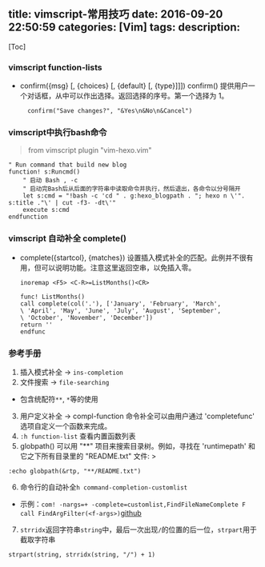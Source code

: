 title: vimscript-常用技巧
date: 2016-09-20 22:50:59
categories: [Vim]
tags:
description:
---
[Toc]

### vimscript function-lists

* confirm({msg} [, {choices} [, {default} [, {type}]]])
  confirm() 提供用户一个对话框，从中可以作出选择。返回选择的序号。第一个选择为 1。
  ```
    confirm("Save changes?", "&Yes\n&No\n&Cancel")
  ```


### vimscript中执行bash命令

> from vimscript plugin "vim-hexo.vim"
```vim
" Run command that build new blog
function! s:Runcmd()
    " 启动 Bash , -c
    " 启动完Bash后从后面的字符串中读取命令并执行，然后退出，各命令以分号隔开
    let s:cmd = "!bash -c 'cd " . g:hexo_blogpath . "; hexo n \'". s:title ."\' | cut -f3- -dt\'"
    execute s:cmd
endfunction
```

### vimscript 自动补全 complete()
* complete({startcol}, {matches})
  设置插入模式补全的匹配。此例并不很有用，但可以说明功能。注意这里返回空串，以免插入零。
	```vim
  inoremap <F5> <C-R>=ListMonths()<CR>

  func! ListMonths()
    call complete(col('.'), ['January', 'February', 'March',
    \ 'April', 'May', 'June', 'July', 'August', 'September',
    \ 'October', 'November', 'December'])
    return ''
  endfunc
	```

### 参考手册
1. 插入模式补全 -> `ins-completion`
2. 文件搜索 -> `file-searching`
  * 包含统配符`**`, `*`等的使用
3. 用户定义补全 -> compl-function 
  命令补全可以由用户通过 'completefunc' 选项自定义一个函数来完成。
4. `:h function-list` 查看内置函数列表
5. globpath()
  可以用 "**" 项目来搜索目录树。例如，寻找在 'runtimepath' 和它之下所有目录里的 "README.txt" 文件: >
  ```vim
  :echo globpath(&rtp, "**/README.txt")
  ```
6. 命令行的自动补全`h command-completion-customlist`
  * 示例：`com! -nargs=+ -complete=customlist,FindFileNameComplete F call FindArgFilter(<f-args>)`[github](https://github.com/stegtmeyer/find-complete/blob/master/plugin/find-complete.vim)

7. `strridx`返回字符串`string`中，最后一次出现`/`的位置的后一位，`strpart`用于截取字符串
  ```vim
  strpart(string, strridx(string, "/") + 1)
  ```
